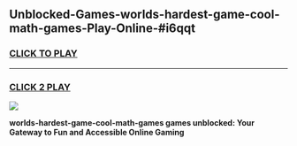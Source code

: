 
## Unblocked-Games-worlds-hardest-game-cool-math-games-Play-Online-#i6qqt
<h3>
<a href="https://premium.freeplayer.one?title=worlds-hardest-game-cool-math-games&ref=24F">CLICK TO PLAY</a></h3>
<hr>

<h3>
<a href="https://premium.freeplayer.one?title=worlds-hardest-game-cool-math-games&ref=24F">CLICK 2 PLAY</a>
  
</h3>

<a href="https://premium.freeplayer.one?title=worlds-hardest-game-cool-math-games&ref=24F/"><img src="https://clearcache.store/games.png"></a>


**worlds-hardest-game-cool-math-games games unblocked: Your Gateway to Fun and Accessible Online Gaming**

